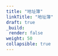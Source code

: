 ```yaml
---
title: "地址簿"
linkTitle: "地址簿"
draft: true
_build:
 render: false 
weight: 50
collapsible: true
---
```


